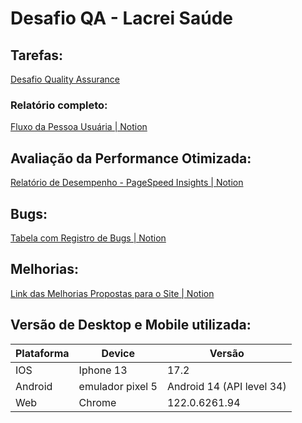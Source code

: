# Desafio QA - Lacrei Saúde

## Tarefas:

[Desafio Quality Assurance](https://lacrei.notion.site/Desafio-Quality-Assurance-de16f470007841aba5c564e5dd543943)

### Relatório completo: 
[Fluxo da Pessoa Usuária | Notion](https://www.notion.so/Desafio-QA-Lacrei-Sa-de-025c015ef1184212bd144824b927bf7f) 

## Avaliação da Performance Otimizada:
[Relatório de Desempenho - PageSpeed Insights | Notion](https://www.notion.so/Avalia-o-de-Performance-Otimizada-1d5a170ddbb747708f416b2d6e5684ba?pvs=4)

## Bugs:
[Tabela com Registro de Bugs | Notion](https://www.notion.so/Desafio-QA-Lacrei-Sa-de-025c015ef1184212bd144824b927bf7f)

## Melhorias:
[Link das Melhorias Propostas para o Site | Notion](https://www.notion.so/Melhorias-c7c466a6ed6b44bd9d94c9f40ce08453?pvs=4)

## Versão de Desktop e Mobile utilizada:

Plataforma   | Device | Versão | 
--------- | ------ | ---------
IOS | Iphone 13 | 17.2
Android | emulador pixel 5 | Android 14 (API level 34)
Web | Chrome | 122.0.6261.94
